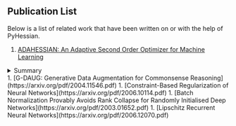 ## Publication List

Below is a list of related work that have been written on or with the help of PyHessian.


1. [ADAHESSIAN: An Adaptive Second Order Optimizer for Machine Learning](https://arxiv.org/pdf/2006.00719.pdf)
<details>
      <summary>
      Summary
      </summary>  
      * AdaHessian is a new second order optimizer that uses Hessian diagonal to adaptively adjust gradient
      * The key idea is a novel inexact Newton method with variance reduction (RMS in time along with spatial averaging)
      * We perform extensive tests with modern Neural Networks for CV, NLP, and recommendation systems, and we achieve the best performance for all tasks as compared to other optimizers, even though they are tuned at industrial scale.
      * This is the first time that a second order method can exceed ADAM/SGD performance (and in fact with a large margin)
</details>
1. [G-DAUG: Generative Data Augmentation for Commonsense Reasoning](https://arxiv.org/pdf/2004.11546.pdf)
1. [Constraint-Based Regularization of Neural Networks](https://arxiv.org/pdf/2006.10114.pdf)
1. [Batch Normalization Provably Avoids Rank Collapse for Randomly Initialised Deep Networks](https://arxiv.org/pdf/2003.01652.pdf)
1. [Lipschitz Recurrent Neural Networks](https://arxiv.org/pdf/2006.12070.pdf)
